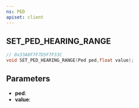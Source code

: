 ```yaml
---
ns: PED
apiset: client
---
```

## SET_PED_HEARING_RANGE

```c
// 0x33A8F7F7D5F7F33C
void SET_PED_HEARING_RANGE(Ped ped,float value);
```


## Parameters
* **ped**:
* **value**:



